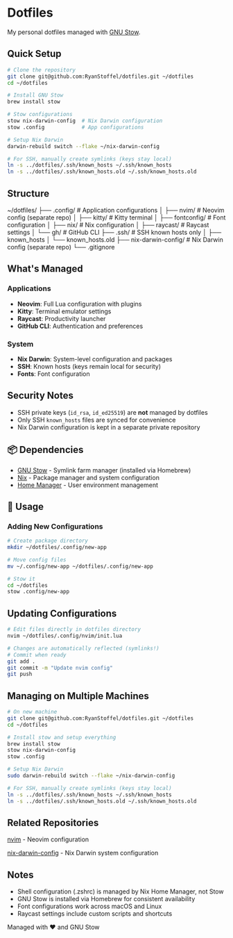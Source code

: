 # Dotfiles

My personal dotfiles managed with [GNU Stow](https://www.gnu.org/software/stow/).

## Quick Setup

```bash
# Clone the repository
git clone git@github.com:RyanStoffel/dotfiles.git ~/dotfiles
cd ~/dotfiles

# Install GNU Stow
brew install stow

# Stow configurations
stow nix-darwin-config  # Nix Darwin configuration
stow .config            # App configurations

# Setup Nix Darwin
darwin-rebuild switch --flake ~/nix-darwin-config

# For SSH, manually create symlinks (keys stay local)
ln -s ../dotfiles/.ssh/known_hosts ~/.ssh/known_hosts
ln -s ../dotfiles/.ssh/known_hosts.old ~/.ssh/known_hosts.old
```

## Structure
~/dotfiles/
├── .config/            # Application configurations
│   ├── nvim/           # Neovim config (separate repo)
│   ├── kitty/          # Kitty terminal
│   ├── fontconfig/     # Font configuration
│   ├── nix/            # Nix configuration
│   ├── raycast/        # Raycast settings
│   └── gh/             # GitHub CLI
├── .ssh/               # SSH known hosts only
│   ├── known_hosts
│   └── known_hosts.old
├── nix-darwin-config/  # Nix Darwin config (separate repo)
└── .gitignore

## What's Managed

### Applications
- **Neovim**: Full Lua configuration with plugins
- **Kitty**: Terminal emulator settings
- **Raycast**: Productivity launcher
- **GitHub CLI**: Authentication and preferences

### System
- **Nix Darwin**: System-level configuration and packages
- **SSH**: Known hosts (keys remain local for security)
- **Fonts**: Font configuration

## Security Notes

- SSH private keys (`id_rsa`, `id_ed25519`) are **not** managed by dotfiles
- Only SSH `known_hosts` files are synced for convenience
- Nix Darwin configuration is kept in a separate private repository

## 📦 Dependencies

- [GNU Stow](https://www.gnu.org/software/stow/) - Symlink farm manager (installed via Homebrew)
- [Nix](https://nixos.org/) - Package manager and system configuration
- [Home Manager](https://github.com/nix-community/home-manager) - User environment management

## 🔄 Usage

### Adding New Configurations
```bash
# Create package directory
mkdir ~/dotfiles/.config/new-app

# Move config files
mv ~/.config/new-app ~/dotfiles/.config/new-app

# Stow it
cd ~/dotfiles
stow .config/new-app
```

## Updating Configurations
```bash
# Edit files directly in dotfiles directory
nvim ~/dotfiles/.config/nvim/init.lua

# Changes are automatically reflected (symlinks!)
# Commit when ready
git add .
git commit -m "Update nvim config"
git push
```

## Managing on Multiple Machines
```bash
# On new machine
git clone git@github.com:RyanStoffel/dotfiles.git ~/dotfiles
cd ~/dotfiles

# Install stow and setup everything
brew install stow
stow nix-darwin-config
stow .config

# Setup Nix Darwin
sudo darwin-rebuild switch --flake ~/nix-darwin-config

# For SSH, manually create symlinks (keys stay local)
ln -s ../dotfiles/.ssh/known_hosts ~/.ssh/known_hosts
ln -s ../dotfiles/.ssh/known_hosts.old ~/.ssh/known_hosts.old
```

## Related Repositories
[nvim](https://github.com/RyanStoffel/nvim) - Neovim configuration

[nix-darwin-config](https://github.com/RyanStoffel/nix-darwin-config) - Nix Darwin system configuration

## Notes
- Shell configuration (.zshrc) is managed by Nix Home Manager, not Stow
- GNU Stow is installed via Homebrew for consistent availability
- Font configurations work across macOS and Linux
- Raycast settings include custom scripts and shortcuts

Managed with ❤️ and GNU Stow

